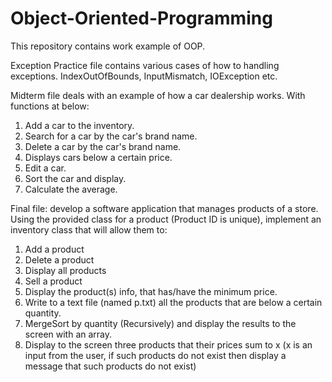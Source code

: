 # Object-Oriented-Programming
This repository contains work example of OOP.

Exception Practice file contains various cases of how to handling exceptions. IndexOutOfBounds, InputMismatch, IOException etc.

Midterm file deals with an example of how a car dealership works. With functions at below:

1. Add a car to the inventory.
2. Search for a car by the car's brand name.
3. Delete a car by the car's brand name.
4. Displays cars below a certain price.
5. Edit a car.
6. Sort the car and display.
7. Calculate the average.


Final file: develop a software application that manages products of a store. Using the provided class for a product (Product ID is unique), implement
an inventory class that will allow them to:
1. Add a product
2. Delete a product
3. Display all products 
4. Sell a product
5. Display the product(s) info, that has/have the minimum price. 
6. Write to a text file (named p.txt) all the products that are below a certain quantity.
7. MergeSort by quantity (Recursively) and display the results to the screen with an array.
8. Display to the screen three products that their prices sum to x (x is an input from the user,
if such products do not exist then display a message that such products do not exist) 



